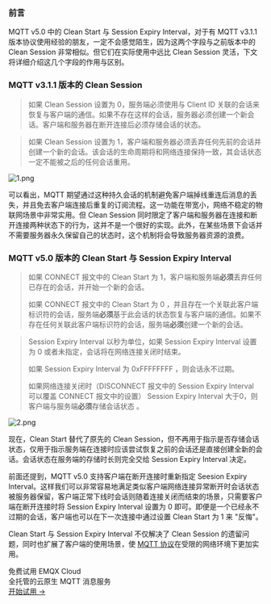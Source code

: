 ### 前言

MQTT v5.0 中的 Clean Start 与 Session Expiry Interval，对于有 MQTT v3.1.1 版本协议使用经验的朋友，一定不会感觉陌生，因为这两个字段与之前版本中的 Clean Session 非常相似。但它们在实际使用中远比 Clean Session 灵活，下文将详细介绍这几个字段的作用与区别。

### MQTT v3.1.1 版本的 Clean Session

> 如果 Clean Session 设置为 0，服务端必须使用与 Client ID 关联的会话来恢复与客户端的通信。如果不存在这样的会话，服务器必须创建一个新会话。客户端和服务器在断开连接后必须存储会话的状态。

> 如果 Clean Session 设置为 1，客户端和服务器必须丢弃任何先前的会话并创建一个新的会话。该会话的生命周期将和网络连接保持一致，其会话状态一定不能被之后的任何会话重用。

![1.png](https://assets.emqx.com/images/0a1253b7c6915be73a459a107c67188c.png)

可以看出，MQTT 期望通过这种持久会话的机制避免客户端掉线重连后消息的丢失，并且免去客户端连接后重复的订阅流程。这一功能在带宽小，网络不稳定的物联网场景中非常实用。但 Clean Session 同时限定了客户端和服务器在连接和断开连接两种状态下的行为，这并不是一个很好的实现。此外，在某些场景下会话并不需要服务器永久保留自己的状态时，这个机制将会导致服务器资源的浪费。

### MQTT v5.0 版本的 Clean Start 与 Session Expiry Interval

> 如果 CONNECT 报文中的 Clean Start 为 1，客户端和服务端**必须**丢弃任何已存在的会话，并开始一个新的会话。
>
> 如果 CONNECT 报文中的 Clean Start 为 0 ，并且存在一个关联此客户端标识符的会话，服务端**必须**基于此会话的状态恢复与客户端的通信。如果不存在任何关联此客户端标识符的会话，服务端**必须**创建一个新的会话。

> Session Expiry Interval 以秒为单位，如果 Session Expiry Interval 设置为 0 或者未指定，会话将在网络连接关闭时结束。
>
> 如果 Session Expiry Interval 为 0xFFFFFFFF ，则会话永不过期。
>
> 如果网络连接关闭时（DISCONNECT 报文中的 Session Expiry Interval 可以覆盖 CONNECT 报文中的设置） Session Expiry Interval 大于0，则客户端与服务端**必须**存储会话状态 。

![2.png](https://assets.emqx.com/images/3f3b5c920e0ed3a1bf587380dc1d401f.png)

现在，Clean Start 替代了原先的 Clean Session，但不再用于指示是否存储会话状态，仅用于指示服务端在连接时应该尝试恢复之前的会话还是直接创建全新的会话。会话状态在服务端的存储时长则完全交给 Session Expiry Interval 决定。

前面还提到，MQTT v5.0 支持客户端在断开连接时重新指定 Seesion Expiry Interval。这样我们可以非常容易地满足类似客户端网络连接异常断开时会话状态被服务器保留，客户端正常下线时会话则随着连接关闭而结束的场景，只需要客户端在断开连接时将 Session Expiry Interval 设置为 0 即可。即便是一个已经永不过期的会话，客户端也可以在下一次连接中通过设置 Clean Start 为 1 来 "反悔"。

Clean Start 与 Session Expiry Interval 不仅解决了 Clean Session 的遗留问题，同时也扩展了客户端的使用场景，使 [MQTT 协议](https://www.emqx.com/zh/mqtt)在受限的网络环境下更加实用。


<section class="promotion">
    <div>
        免费试用 EMQX Cloud
        <div class="is-size-14 is-text-normal has-text-weight-normal">全托管的云原生 MQTT 消息服务</div>
    </div>
    <a href="https://accounts-zh.emqx.com/signup?continue=https://cloud.emqx.com/console/deployments/0?oper=new" class="button is-gradient px-5">开始试用 →</a>
</section>
